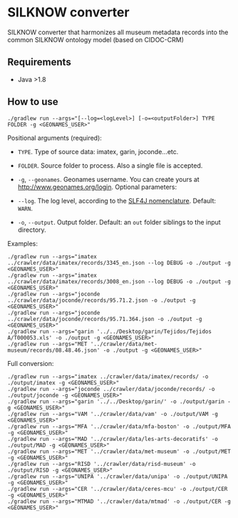# SILKNOW converter
SILKNOW converter that harmonizes all museum metadata records into the common SILKNOW ontology model (based on CIDOC-CRM)


## Requirements
- Java >1.8

## How to use


    ./gradlew run --args="[--log=<logLevel>] [-o=<outputFolder>] TYPE FOLDER -g <GEONAMES_USER>"

Positional arguments (required):    
- `TYPE`. Type of source data: imatex, garin, joconde...etc.
- `FOLDER`. Source folder to process. Also a single file is accepted.
- `-g`, `--geonames`. Geonames username. You can create yours at http://www.geonames.org/login.
Optional parameters:

- `--log`.   The log level, according to the [SLF4J nomenclature](https://www.slf4j.org/api/org/apache/commons/logging/Log.html). Default: `WARN`.
- `-o`, `--output`.  Output folder. Default: an `out` folder siblings to the
                           input directory.


Examples:
   
    ./gradlew run --args="imatex ../crawler/data/imatex/records/3345_en.json --log DEBUG -o ./output -g <GEONAMES_USER>"
    ./gradlew run --args="imatex ../crawler/data/imatex/records/3008_en.json --log DEBUG -o ./output -g <GEONAMES_USER>"
    ./gradlew run --args="joconde ../crawler/data/joconde/records/95.71.2.json -o ./output -g <GEONAMES_USER>"
    ./gradlew run --args="joconde ../crawler/data/joconde/records/95.71.364.json -o ./output -g <GEONAMES_USER>"
    ./gradlew run --args="garin '../../Desktop/garin/Tejidos/Tejidos A/T000053.xls' -o ./output -g <GEONAMES_USER>"
    ./gradlew run --args="MET '../crawler/data/met-museum/records/08.48.46.json' -o ./output -g <GEONAMES_USER>"
  
Full conversion:

    ./gradlew run --args="imatex ../crawler/data/imatex/records/ -o ./output/imatex -g <GEONAMES_USER>"
    ./gradlew run --args="joconde ../crawler/data/joconde/records/ -o ./output/joconde -g <GEONAMES_USER>"
    ./gradlew run --args="garin '../../Desktop/garin/' -o ./output/garin -g <GEONAMES_USER>"
    ./gradlew run --args="VAM '../crawler/data/vam' -o ./output/VAM -g <GEONAMES_USER>"
    ./gradlew run --args="MFA '../crawler/data/mfa-boston' -o ./output/MFA -g <GEONAMES_USER>"
    ./gradlew run --args="MAD '../crawler/data/les-arts-decoratifs' -o ./output/MAD -g <GEONAMES_USER>"
    ./gradlew run --args="MET '../crawler/data/met-museum' -o ./output/MET -g <GEONAMES_USER>"
    ./gradlew run --args="RISD '../crawler/data/risd-museum' -o ./output/RISD -g <GEONAMES_USER>"
    ./gradlew run --args="UNIPA '../crawler/data/unipa' -o ./output/UNIPA -g <GEONAMES_USER>"
    ./gradlew run --args="CER '../crawler/data/ceres-mcu' -o ./output/CER -g <GEONAMES_USER>"
    ./gradlew run --args="MTMAD '../crawler/data/mtmad' -o ./output/CER -g <GEONAMES_USER>"

